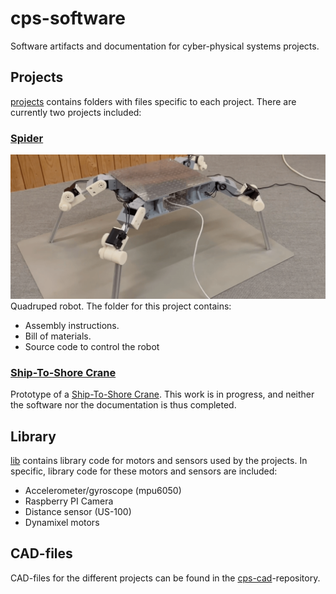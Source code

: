 # cps-software
Software artifacts and documentation for cyber-physical systems projects.

## Projects
[projects](projects) contains folders with files specific to each project. There are currently two projects included: 

### [Spider](projects/spider) 
![](projects/spider/assembly/images/assembly/full.png)
Quadruped robot. The folder for this project contains: 
* Assembly instructions.
* Bill of materials. 
* Source code to control the robot

### [Ship-To-Shore Crane](projects/sts-crane) 
Prototype of a [Ship-To-Shore Crane](https://en.wikipedia.org/wiki/Container_crane). This work is in progress, and neither the software nor the documentation is thus completed.  

## Library
[lib](lib) contains library code for motors and sensors used by the projects. In specific, library code for these motors and sensors are included: 
* Accelerometer/gyroscope (mpu6050)
* Raspberry PI Camera
* Distance sensor (US-100)
* Dynamixel motors


## CAD-files
CAD-files for the different projects can be found in the [cps-cad](https://github.com/miking-lang/cps-cad)-repository.
